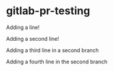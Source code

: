 # gitlab-pr-testing

Adding a line!

Adding a second line!

Adding a third line in a second branch

Adding a fourth line in the second branch
